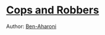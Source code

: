 # [Cops and Robbers](https://github.com/Ben-Aharoni)

Author: [Ben-Aharoni](https://github.com/Ben-Aharoni)
